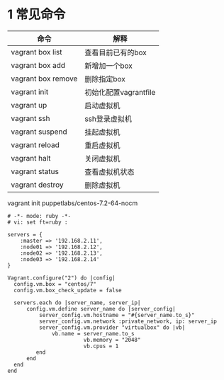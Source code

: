 # 1 常见命令

| 命令               | 解释                  |
| ------------------ | --------------------- |
| vagrant box list   | 查看目前已有的box     |
| vagrant box add    | 新增加一个box         |
| vagrant box remove | 删除指定box           |
| vagrant init       | 初始化配置vagrantfile |
| vagrant up         | 启动虚拟机            |
| vagrant ssh        | ssh登录虚拟机         |
| vagrant suspend    | 挂起虚拟机            |
| vagrant reload     | 重启虚拟机            |
| vagrant halt       | 关闭虚拟机            |
| vagrant status     | 查看虚拟机状态        |
| vagrant destroy    | 删除虚拟机            |



vagrant init puppetlabs/centos-7.2-64-nocm

```properties
# -*- mode: ruby -*-
# vi: set ft=ruby :

servers = {
    :master => '192.168.2.11',
    :node01 => '192.168.2.12',
    :node02 => '192.168.2.13',
    :node03 => '192.168.2.14'
}

Vagrant.configure("2") do |config|
  config.vm.box = "centos/7"
  config.vm.box_check_update = false

  servers.each do |server_name, server_ip|
      config.vm.define server_name do |server_config|
          server_config.vm.hostname = "#{server_name.to_s}"
          server_config.vm.network :private_network, ip: server_ip
          server_config.vm.provider "virtualbox" do |vb|
              vb.name = server_name.to_s
                        vb.memory = "2048"
                        vb.cpus = 1
         end
      end
  end
end
```

